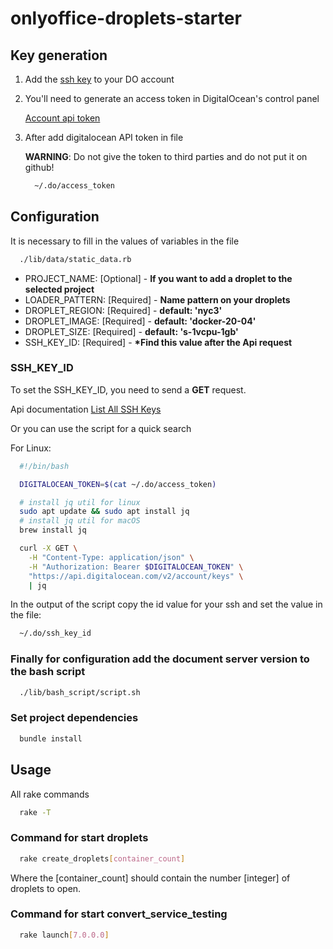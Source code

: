 # onlyoffice-droplets-starter

## Key generation

1. Add the [ssh key](https://cloud.digitalocean.com/account/security)
   to your DO account

2. You'll need to generate an access token in DigitalOcean's control panel

   [Account api token](https://cloud.digitalocean.com/settings/applications)

3. After add digitalocean API token in file

    __WARNING__: Do not give the token to third parties
    and do not put it on github!

    ```bash
      ~/.do/access_token
    ```

## Configuration

It is necessary to fill in the values of variables in the file

  ```bash
    ./lib/data/static_data.rb
  ```

* PROJECT_NAME: [Optional] - __If you want to add a droplet to the selected project__
* LOADER_PATTERN: [Required] - __Name pattern on your droplets__
* DROPLET_REGION: [Required] - __default: 'nyc3'__
* DROPLET_IMAGE: [Required] - __default: 'docker-20-04'__
* DROPLET_SIZE: [Required] - __default: 's-1vcpu-1gb'__
* SSH_KEY_ID: [Required] - __*Find this value after the Api request__

### SSH_KEY_ID

To set the SSH_KEY_ID, you need to send a __GET__ request.

Api documentation [List All SSH Keys](https://docs.digitalocean.com/reference/api/api-reference/#operation/list_all_keys)

Or you can use the script for a quick search

For Linux:

  ```bash
    #!/bin/bash

    DIGITALOCEAN_TOKEN=$(cat ~/.do/access_token)

    # install jq util for linux
    sudo apt update && sudo apt install jq
    # install jq util for macOS
    brew install jq

    curl -X GET \
      -H "Content-Type: application/json" \
      -H "Authorization: Bearer $DIGITALOCEAN_TOKEN" \
      "https://api.digitalocean.com/v2/account/keys" \
      | jq
  ```

In the output of the script copy the id value
for your ssh and set the value in the file:

  ```bash
    ~/.do/ssh_key_id
  ```

### Finally for configuration add the document server version to the bash script

  ```bash
    ./lib/bash_script/script.sh
  ```

### Set project dependencies

  ```bash
    bundle install
  ```

## Usage

All rake commands

  ```bash
    rake -T
  ```

### Command for start droplets

  ```bash
    rake create_droplets[container_count]
  ```

Where the [container_count] should contain the number [integer] of droplets to open.

### Command for start convert_service_testing

  ```bash
    rake launch[7.0.0.0]
  ```

